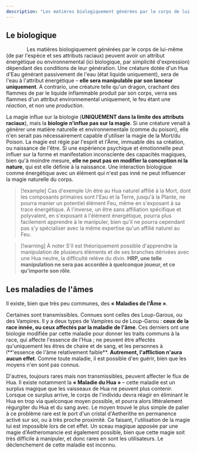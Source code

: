 ```yaml
---
description: "Les matières biologiquement générées par le corps de lui-même (de par l'espèce et ses attributs raciaux) peuvent avoir un attribut énergétique ou environnemental (ici biologique, par simplicité d'expression) dépendant des conditions de leur génération."
---
```


## Le biologique

    Les matières biologiquement générées par le corps de lui-même (de par l'espèce et ses attributs raciaux) peuvent avoir un attribut énergétique ou environnemental (ici biologique, par simplicité d'expression) dépendant des conditions de leur génération. 
Une créature dotée d'un Hua d'Eau générant passivement de l'eau (état liquide uniquement), sera de l'eau à l'attribut énergétique – **elle sera manipulable par son lanceur uniquement**. 
A contrario, une créature telle qu'un dragon, crachant des flammes de par le liquide inflammable produit par son corps, verra ses flammes d'un attribut environnemental uniquement, le feu étant une *réaction*, et non une *production*. 

La magie influe sur la biologie (**UNIQUEMENT dans la limite des attributs raciaux**), mais la **biologie n'influe pas sur la magie**. Si une créature venait à générer une matière naturelle et environnementale (comme du poison), elle n'en serait pas nécessairement capable d'utiliser la magie de la Mort/du Poison. 
La magie est régie par l'esprit et l'Âme, immuable dès sa création, ou naissance de l'être. Si une expérience psychique et émotionnelle peut influer sur la forme et manifestation inconsciente des capacités magiques, bien qu'à moindre mesure, **elle ne peut pas en modifier la conception ni la nature**, qui est elle définie à la naissance. Une interaction biologique comme énergétique avec un élément qui n'est pas inné ne peut influencer la magie naturelle du corps. 

>[!example] Cas d'exemple
Un être au Hua naturel affilié à la Mort, dont les composants primaires sont l'Eau et la Terre, jusqu'à la Plante, ne pourra manier un potentiel élément Feu, même en s'exposant à sa trace énergétique. A l'inverse, un être sans affiliation spécifique et polyvalent, en s'exposant à l'élément énergétique, pourra plus facilement apprendre à le manipuler, bien qu'il ne pourra cependant pas s'y spécialiser avec la même expertise qu'un affilié naturel au Feu.

>[!warning] À noter
> S'il est théoriquement possible d'apprendre la manipulation de plusieurs éléments et de ses branches dérivées avec une Hua neutre, la difficulté relève du divin. **HRP, une telle manipulation ne sera pas accordée à quelconque joueur, et ce qu'importe son rôle**. 

## Les maladies de l'âmes

Il existe, bien que très peu communes, des **« Maladies de l'Âme »**.

Certaines sont transmissibles. Connues sont celles des Loup-Garous, ou des Vampires. 
Il y a deux types de Vampires ou de Loup-Garou : **ceux de la race innée, ou ceux affectés par la maladie de l'âme**. Ces derniers ont une biologie modifiée par cette maladie pour donner les traits communs à la race, qui affecte l'essence de l'Hua ; ne peuvent être affectés qu'uniquement les êtres de chaire et de sang, et les personnes à l**'essence de l'âme relativement faible**. **Autrement, l'affliction n'aura aucun effet**.
Comme toute maladie, il est possible d'en guérir, bien que les moyens n'en sont pas connus.

D'autres, toujours rares mais non transmissibles, peuvent affecter le flux de Hua. Il existe notamment la **« Maladie du Hua »** – cette maladie est un surplus magique que les vaisseaux de Hua ne peuvent plus contenir. Lorsque ce surplus arrive, le corps de l'individu devra réagir en éliminant le Hua en trop via quelconque moyen possible, et pourra alors littéralement régurgiter du Hua et du sang avec. 
Le moyen trouvé le plus simple de palier à ce problème rare est le port d'un cristal d'Aetherithe en permanence activé sur soi, ou à très proche proximité. Ce faisant, l'utilisation de la magie lui est impossible lors de cet effet. Un sceau magique apposée par une magie d'Aetheromancie est également possible, bien que cette magie soit très difficile à manipuler, et donc rares en sont les utilisateurs.
Le déclenchement de cette maladie est inconnu.